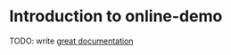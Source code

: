 # Introduction to online-demo

TODO: write [great documentation](http://jacobian.org/writing/what-to-write/)
